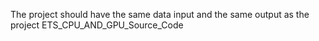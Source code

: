 The project should have the same data input and the same output as the project ETS_CPU_AND_GPU_Source_Code
